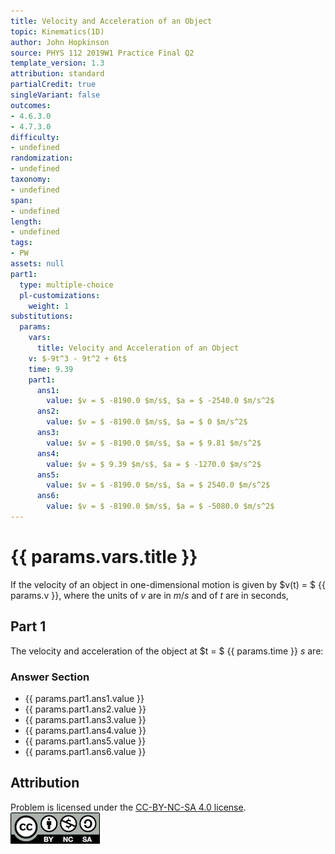 ```yaml
---
title: Velocity and Acceleration of an Object
topic: Kinematics(1D)
author: John Hopkinson
source: PHYS 112 2019W1 Practice Final Q2
template_version: 1.3
attribution: standard
partialCredit: true
singleVariant: false
outcomes:
- 4.6.3.0
- 4.7.3.0
difficulty:
- undefined
randomization:
- undefined
taxonomy:
- undefined
span:
- undefined
length:
- undefined
tags:
- PW
assets: null
part1:
  type: multiple-choice
  pl-customizations:
    weight: 1
substitutions:
  params:
    vars:
      title: Velocity and Acceleration of an Object
    v: $-9t^3 - 9t^2 + 6t$
    time: 9.39
    part1:
      ans1:
        value: $v = $ -8190.0 $m/s$, $a = $ -2540.0 $m/s^2$
      ans2:
        value: $v = $ -8190.0 $m/s$, $a = $ 0 $m/s^2$
      ans3:
        value: $v = $ -8190.0 $m/s$, $a = $ 9.81 $m/s^2$
      ans4:
        value: $v = $ 9.39 $m/s$, $a = $ -1270.0 $m/s^2$
      ans5:
        value: $v = $ -8190.0 $m/s$, $a = $ 2540.0 $m/s^2$
      ans6:
        value: $v = $ -8190.0 $m/s$, $a = $ -5080.0 $m/s^2$
---
```

# {{ params.vars.title }}
If the velocity of an object in one-dimensional motion is given by $v(t) = $ {{ params.v }}, where the units of $v$ are in $m/s$ and of $t$ are in seconds,

## Part 1

The velocity and acceleration of the object at $t = $ {{ params.time }} $s$ are:

### Answer Section

- {{ params.part1.ans1.value }}
- {{ params.part1.ans2.value }}
- {{ params.part1.ans3.value }}
- {{ params.part1.ans4.value }}
- {{ params.part1.ans5.value }}
- {{ params.part1.ans6.value }}

## Attribution

Problem is licensed under the [CC-BY-NC-SA 4.0 license](https://creativecommons.org/licenses/by-nc-sa/4.0/).<br> ![The Creative Commons 4.0 license requiring attribution-BY, non-commercial-NC, and share-alike-SA license.](https://raw.githubusercontent.com/firasm/bits/master/by-nc-sa.png)